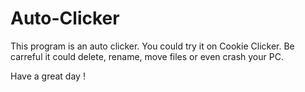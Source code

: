 # Auto-Clicker
This program is an auto clicker.
You could try it on Cookie Clicker. Be carreful it could delete, rename, move files or even crash your PC.

Have a great day !

